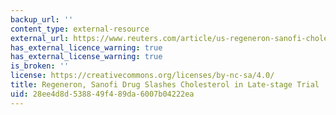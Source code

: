 ```yaml
---
backup_url: ''
content_type: external-resource
external_url: https://www.reuters.com/article/us-regeneron-sanofi-cholesterol/regeneron-sanofi-drug-slashes-cholesterol-in-late-stage-trial-idUSBRE99F04220131016
has_external_licence_warning: true
has_external_license_warning: true
is_broken: ''
license: https://creativecommons.org/licenses/by-nc-sa/4.0/
title: Regeneron, Sanofi Drug Slashes Cholesterol in Late-stage Trial
uid: 28ee4d8d-5388-49f4-89da-6007b04222ea
---
```

